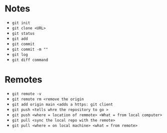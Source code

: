 # Notes
- `git init`
- `git clone <URL>`
- `git status`
- `git add`
- `git commit`
- `git commit -m ""`
- `git log`
- `git diff command`
# Remotes 
- `git remote -v`
- `git remote rm <remove the origin`
- `git add origin main <adds a https: git client`
- `git push <tells whre the repository to go >`
- `git push <where = location of remmote> <What = from local computer>`
- `git pull <sync the local repo with the remote>`
- `git pull <where = on local machine> <what = from remote>`

